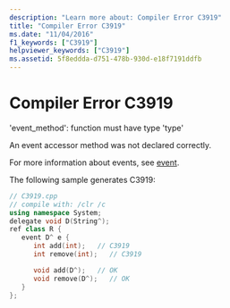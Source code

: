 ```yaml
---
description: "Learn more about: Compiler Error C3919"
title: "Compiler Error C3919"
ms.date: "11/04/2016"
f1_keywords: ["C3919"]
helpviewer_keywords: ["C3919"]
ms.assetid: 5f8eddda-d751-478b-930d-e18f7191ddfb
---
```

# Compiler Error C3919

'event_method': function must have type 'type'

An event accessor method was not declared correctly.

For more information about events, see [event](../../extensions/event-cpp-component-extensions.md).

The following sample generates C3919:

```cpp
// C3919.cpp
// compile with: /clr /c
using namespace System;
delegate void D(String^);
ref class R {
   event D^ e {
      int add(int);   // C3919
      int remove(int);   // C3919

      void add(D^);   // OK
      void remove(D^);   // OK
   }
};
```
